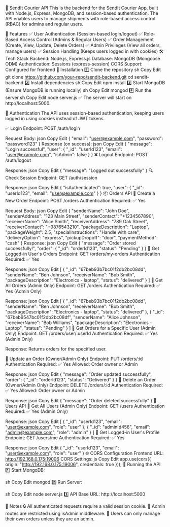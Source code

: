 🚀 SendIt Courier API
This is the backend for the SendIt Courier App, built with Node.js, Express, MongoDB, and session-based authentication. The API enables users to manage shipments with role-based access control (RBAC) for admins and regular users.

📌 Features
✅ User Authentication (Session-based login/logout)
✅ Role-Based Access Control (Admins & Regular Users)
✅ Order Management (Create, View, Update, Delete Orders)
✅ Admin Privileges (View all orders, manage users)
✅ Session Handling (Keeps users logged in with cookies)
🛠 Tech Stack
Backend: Node.js, Express.js
Database: MongoDB (Mongoose ODM)
Authentication: Sessions (express-session)
CORS Support: Configured for frontend
🔧 Installation
1️⃣ Clone the repository
sh
Copy
Edit
git clone https://github.com/your-repo/sendit-backend.git
cd sendit-backend
2️⃣ Install dependencies
sh
Copy
Edit
npm install
3️⃣ Start MongoDB (Ensure MongoDB is running locally)
sh
Copy
Edit
mongod
4️⃣ Run the server
sh
Copy
Edit
node server.js
✅ The server will start on http://localhost:5000.

🔐 Authentication
The API uses session-based authentication, keeping users logged in using cookies instead of JWT tokens.

✅ Login
Endpoint: POST /auth/login

Request Body:
json
Copy
Edit
{
  "email": "user@example.com",
  "password": "password123"
}
Response (on success):
json
Copy
Edit
{
  "message": "Login successful",
  "user": {
    "_id": "userId123",
    "email": "user@example.com",
    "isAdmin": false
  }
}
❌ Logout
Endpoint: POST /auth/logout

Response:
json
Copy
Edit
{ "message": "Logged out successfully" }
🔍 Check Session
Endpoint: GET /auth/session

Response:
json
Copy
Edit
{ "isAuthenticated": true, "user": { "_id": "userId123", "email": "user@example.com" } }
📦 Orders API
📌 Create a New Order
Endpoint: POST /orders
Authentication Required: ✅ Yes

Request Body:
json
Copy
Edit
{
  "senderName": "John Doe",
  "senderAddress": "123 Main Street",
  "senderContact": "+1234567890",
  "receiverName": "Alice Smith",
  "receiverAddress": "789 Oak Street",
  "receiverContact": "+9876543210",
  "packageDescription": "Laptop",
  "packageWeight": 2.5,
  "specialInstructions": "Handle with care",
  "deliveryOption": "express",
  "pickupDropoff": "door",
  "paymentMethod": "cash"
}
Response:
json
Copy
Edit
{
  "message": "Order stored successfully!",
  "order": { "_id": "orderId123", "status": "Pending" }
}
📌 Get Logged-in User's Orders
Endpoint: GET /orders/my-orders
Authentication Required: ✅ Yes

Response:
json
Copy
Edit
[
  {
    "_id": "67beb93b7bc01f2db2bc08dd",
    "senderName": "Ben Johnson",
    "receiverName": "Bob Smith",
    "packageDescription": "Electronics - laptop",
    "status": "delivered"
  }
]
📌 Get All Orders (Admin Only)
Endpoint: GET /orders
Authentication Required: ✅ Yes (Admin Only)

Response:
json
Copy
Edit
[
  {
    "_id": "67beb93b7bc01f2db2bc08dd",
    "senderName": "Ben Johnson",
    "receiverName": "Bob Smith",
    "packageDescription": "Electronics - laptop",
    "status": "delivered"
  },
  {
    "_id": "67beb9547bc01f2db2bc08df",
    "senderName": "Alice Johnson",
    "receiverName": "Bob Williams",
    "packageDescription": "Electronics - Laptop",
    "status": "Pending"
  }
]
📌 Get Orders for a Specific User (Admin Only)
Endpoint: GET /orders/user/:userId
Authentication Required: ✅ Yes (Admin Only)

Response:
Returns orders for the specified user.

📌 Update an Order (Owner/Admin Only)
Endpoint: PUT /orders/:id
Authentication Required: ✅ Yes
Allowed: Order owner or Admin

Response:
json
Copy
Edit
{ "message": "Order updated successfully", "order": { "_id": "orderId123", "status": "Delivered" } }
📌 Delete an Order (Owner/Admin Only)
Endpoint: DELETE /orders/:id
Authentication Required: ✅ Yes
Allowed: Order owner or Admin

Response:
json
Copy
Edit
{ "message": "Order deleted successfully" }
👤 Users API
📌 Get All Users (Admin Only)
Endpoint: GET /users
Authentication Required: ✅ Yes (Admin Only)

Response:
json
Copy
Edit
[
  { "_id": "userId123", "email": "user@example.com", "role": "user" },
  { "_id": "adminId456", "email": "admin@example.com", "role": "admin" }
]
📌 Get Logged-in User's Profile
Endpoint: GET /users/me
Authentication Required: ✅ Yes

Response:
json
Copy
Edit
{ "_id": "userId123", "email": "user@example.com", "role": "user" }
🌐 CORS Configuration
Frontend URL: http://192.168.0.175:19006
CORS Settings:
js
Copy
Edit
app.use(cors({
  origin: "http://192.168.0.175:19006",
  credentials: true
}));
🚀 Running the API
1️⃣ Start MongoDB:

sh
Copy
Edit
mongod
2️⃣ Run Server:

sh
Copy
Edit
node server.js
3️⃣ API Base URL:
http://localhost:5000

📜 Notes
🔒 All authenticated requests require a valid session cookie.
🔑 Admin routes are restricted using isAdmin middleware.
🚚 Users can only manage their own orders unless they are an admin.

